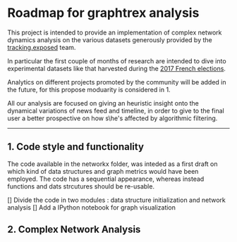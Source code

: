 # Roadmap for graphtrex analysis

This project is intended to provide an implementation of complex network dynamics analysis on the various datasets generously provided by the [tracking.exposed]( https://facebook.tracking.exposed) team.

In particular the first couple of months of research are intended to dive into experimental datasets like that harvested during the [2017 French elections](https://github.com/tracking-exposed/experiments-data).

Analytics on different projects promoted by the community will be added in the future, for this propose moduarity is considered in 1.

All our analysis are focused on giving an heuristic insight onto the dynamical variations of news feed and timeline, in order to give to the final user a better prospective on how s\he's affected by algorithmic filtering.

------

## 1. Code style and functionality

The code available in the networkx folder, was inteded as a first draft on which kind of data structures
and graph metrics would have been employed. The code has a sequential appearance, whereas instead 
functions and dats strcutures should be re-usable.

[] Divide the code in two modules : data structure initialization and network analysis
[] Add a IPython notebook for graph visualization

## 2. Complex Network Analysis




